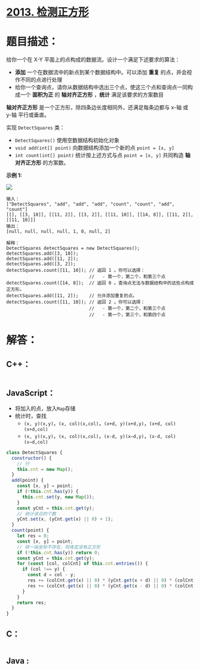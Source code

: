 # [2013. 检测正方形](https://leetcode-cn.com/problems/detect-squares/)

# 题目描述：

给你一个在 X-Y 平面上的点构成的数据流。设计一个满足下述要求的算法：

- **添加** 一个在数据流中的新点到某个数据结构中。可以添加 **重复** 的点，并会视作不同的点进行处理
- 给你一个查询点，请你从数据结构中选出三个点，使这三个点和查询点一同构成一个 **面积为正** 的 **轴对齐正方形** ，**统计** 满足该要求的方案数目

**轴对齐正方形** 是一个正方形，除四条边长度相同外，还满足每条边都与 x-轴 或 y-轴 平行或垂直。

实现 `DetectSquares` 类：

- `DetectSquares()` 使用空数据结构初始化对象
- `void add(int[] point)` 向数据结构添加一个新的点 `point = [x, y]`
- `int count(int[] point)` 统计按上述方式与点 `point = [x, y]` 共同构造 **轴对齐正方形** 的方案数。



**示例 1:**

![](https://assets.leetcode.com/uploads/2021/09/01/image.png)

```
输入：
["DetectSquares", "add", "add", "add", "count", "count", "add", "count"]
[[], [[3, 10]], [[11, 2]], [[3, 2]], [[11, 10]], [[14, 8]], [[11, 2]], [[11, 10]]]
输出：
[null, null, null, null, 1, 0, null, 2]

解释：
DetectSquares detectSquares = new DetectSquares();
detectSquares.add([3, 10]);
detectSquares.add([11, 2]);
detectSquares.add([3, 2]);
detectSquares.count([11, 10]); // 返回 1 。你可以选择：
                               //   - 第一个，第二个，和第三个点
detectSquares.count([14, 8]);  // 返回 0 。查询点无法与数据结构中的这些点构成正方形。
detectSquares.add([11, 2]);    // 允许添加重复的点。
detectSquares.count([11, 10]); // 返回 2 。你可以选择：
                               //   - 第一个，第二个，和第三个点
                               //   - 第一个，第三个，和第四个点
```
# 解答：

## C++：

```cpp

```

## JavaScript：

- 将加入的点，放入`Map`存储
- 统计时，查找
  - `(x, y)(x,y)`，`(x, col)(x,col)`，`(x+d, y)(x+d,y)`，`(x+d, col)(x+d,col)`
  - `(x, y)(x,y)`，`(x, col)(x,col)`，`(x-d, y)(x−d,y)`，`(x-d, col)(x−d,col)`

```javascript
class DetectSquares {
  constructor() {
    // 行
    this.cnt = new Map();
  }
  add(point) {
    const [x, y] = point;
    if (!this.cnt.has(y)) {
      this.cnt.set(y, new Map());
    }
    const yCnt = this.cnt.get(y);
    // 统计该点的个数
    yCnt.set(x, (yCnt.get(x) || 0) + 1);
  }
  count(point) {
    let res = 0;
    const [x, y] = point;
    // 统一纵坐标不存在，则肯定没有正方形
    if (!this.cnt.has(y)) return 0;
    const yCnt = this.cnt.get(y);
    for (const [col, colCnt] of this.cnt.entries()) {
      if (col !== y) {
        const d = col - y;
        res += (colCnt.get(x) || 0) * (yCnt.get(x + d) || 0) * (colCnt.get(x + d) || 0);
        res += (colCnt.get(x) || 0) * (yCnt.get(x - d) || 0) * (colCnt.get(x - d) || 0);
      }
    }
    return res;
  }
}
```

## C：

```c

```

## Java :

```java

```

